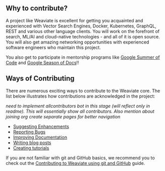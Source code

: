## Why to contribute?

A project like Weaviate is excellent for getting you acquainted and experienced with Vector Search Engines, Docker, Kubernetes, GraphQL, REST and various other language clients. You will work on the forefront of search, ML/AI and cloud-native technologies - and all of it is open source. You will also get amazing networking opportunities with experienced software engineers who maintain this project. 

You also get to participate in mentorship programs like [Google Summer of Code](https://summerofcode.withgoogle.com/) and [Google Season of Docs](https://developers.google.com/season-of-docs)!!
     
## Ways of Contributing

There are numerous exciting ways to contribute to the Weaviate core. The list below illustrates how contributions are acknowledged in the project:

*need to implement allcontributors bot in this stage (will reflect only in readme). This will essentially show all contributors. Also mention about joining org*
*create separate pages for better navigation*

* [Suggesting Enhancements](Suggesting-enhancements.md)
* [Reporting Bugs](Reporting-bugs.md)
* [Improving Documentation](Improving-docs.md)
* [Writing blog posts](Writing-blogs.md)
* [Creating tutorials](Creating-tutorials.md)

If you are not familiar with git and GitHub basics, we recommend you to check out the [Contributing to Weaviate using git and GitHub](Git-and-Github.md) guide.
